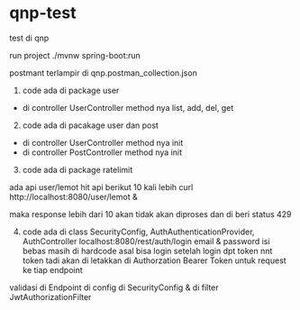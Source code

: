 # qnp-test
test di qnp

run project 
./mvnw spring-boot:run

postmant terlampir di qnp.postman_collection.json

1. code ada di package user 
  - di controller UserController method nya list, add, del, get

2. code ada di pacakage user dan post
  - di controller UserController method nya init
  - di controller PostController method nya init

3. code ada di package ratelimit

ada api user/lemot hit api berikut 10 kali lebih
curl http://localhost:8080/user/lemot &

maka response lebih dari 10 akan tidak akan diproses dan di beri status 429

4. code ada di class SecurityConfig, AuthAuthenticationProvider, AuthController
  localhost:8080/rest/auth/login 
    email & password isi bebas masih di hardcode asal bisa login
    setelah login dpt token
    nnt token tadi akan di letakkan di Authorzation Bearer Token untuk request ke tiap endpoint

  validasi di Endpoint di config di SecurityConfig & di filter JwtAuthorizationFilter
